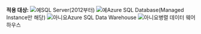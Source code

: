 <Token>**적용 대상:** ![예](media/yes.png)SQL Server(2012부터) ![예](media/yes.png)Azure SQL Database(Managed Instance만 해당) ![아니요](media/no.png)Azure SQL Data Warehouse ![아니요](media/no.png)병렬 데이터 웨어하우스 </Token>

